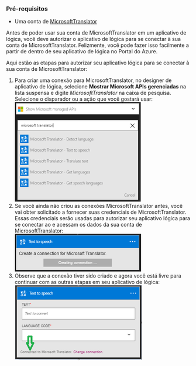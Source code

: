 ### <a name="prerequisites"></a>Pré-requisitos

- Uma conta de [MicrosoftTranslator](https://www.microsoft.com/translator)  


Antes de poder usar sua conta de MicrosoftTranslator em um aplicativo de lógica, você deve autorizar o aplicativo de lógica para se conectar à sua conta de MicrosoftTranslator. Felizmente, você pode fazer isso facilmente a partir de dentro de seu aplicativo de lógica no Portal do Azure.  

Aqui estão as etapas para autorizar seu aplicativo lógica para se conectar à sua conta de MicrosoftTranslator:  
1. Para criar uma conexão para MicrosoftTranslator, no designer de aplicativo de lógica, selecione **Mostrar Microsoft APIs gerenciadas** na lista suspensa e digite *MicrosoftTranslator* na caixa de pesquisa. Selecione o disparador ou a ação que você gostará usar:  
![Etapa de criação de conexão MicrosoftTranslator](./media/connectors-create-api-microsofttranslator/microsofttranslator-1.png)  
2. Se você ainda não criou as conexões MicrosoftTranslator antes, você vai obter solicitado a fornecer suas credenciais de MicrosoftTranslator. Essas credenciais serão usadas para autorizar seu aplicativo lógica para se conectar ao e acessam os dados da sua conta de MicrosoftTranslator:  
![Etapa de criação de conexão MicrosoftTranslator](./media/connectors-create-api-microsofttranslator/microsofttranslator-2.png)  
3. Observe que a conexão tiver sido criado e agora você está livre para continuar com as outras etapas em seu aplicativo de lógica:  
 ![Etapa de criação de conexão MicrosoftTranslator](./media/connectors-create-api-microsofttranslator/microsofttranslator-3.png)  
